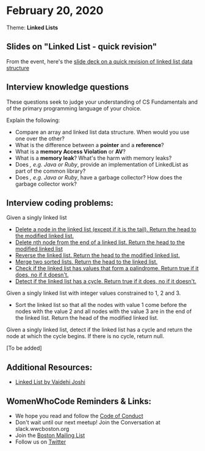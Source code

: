 # February 20, 2020
Theme: **Linked Lists**

## Slides on "Linked List - quick revision"
From the event, here's the [slide deck on a quick revision of linked list data structure](https://drive.google.com/file/d/1bEGgxFTixxhuEIvqfNrdpqxKhNGctKL-/view?usp=sharing)

## Interview knowledge questions
These questions seek to judge your understanding of CS Fundamentals and of the primary programming language of your choice.

Explain the following:
- Compare an array and linked list data structure. When would you use one over the other?
- What is the difference between a **pointer** and a **reference**?
- What is a **memory Access Violation** or **AV**?
- What is a **memory leak**? What's the harm with memory leaks?
- Does *<fill in your primary programming language of choice>, e.g. Java or Ruby*, provide an implementation of LinkedList as part of the common library?
- Does *<fill in your primary programming language of choice>, e.g. Java or Ruby*, have a garbage collector? How does the garbage collector work?

## Interview coding problems:
Given a singly linked list
- [Delete a node in the linked list (except if it is the tail). Return the head to the modified linked list.](https://github.com/WomenWhoCodeBoston/algorithms/tree/master/challenges/DeleteNodeInLinkedList)
- [Delete nth node from the end of a linked list. Return the head to the modified linked list](https://github.com/WomenWhoCodeBoston/algorithms/tree/master/challenges/RemoveNthFromEnd)
- [Reverse the linked list. Return the head to the modified linked list.](https://github.com/WomenWhoCodeBoston/algorithms/tree/master/challenges/ReverseLinkedList)
- [Merge two sorted lists. Return the head to the linked list.](https://github.com/WomenWhoCodeBoston/algorithms/tree/master/challenges/MergeSortedList)
- [Check if the linked list has values that form a palindrome. Return true if it does, no if it doesn't.](https://github.com/WomenWhoCodeBoston/algorithms/tree/master/challenges/PalindromeLinkedList)
- [Detect if the linked list has a cycle. Return true if it does, no if it doesn't.](https://github.com/WomenWhoCodeBoston/algorithms/tree/master/challenges/DetectCycle)

Given a singly linked list with integer values constrained to 1, 2 and 3. 
- Sort the linked list so that all the nodes with value 1 come before the nodes with the value 2 and all nodes with the value 3 are in the end of the linked list. Return the head of the modified linked list.

Given a singly linked list, detect if the linked list has a cycle and return the node at which the cycle begins. If there is no cycle, return null.

[To be added]

## Additional Resources:
- [Linked List by Vaidehi Joshi](https://medium.com/basecs/whats-a-linked-list-anyway-part-1-d8b7e6508b9d)

## WomenWhoCode Reminders & Links:
* We hope you read and follow the [Code of Conduct](https://www.womenwhocode.com/codeofconduct)
* Don't wait until our next meetup! Join the Conversation at slack.wwcboston.org
* Join the [Boston Mailing List](https://mailchi.mp/0405d78baf97/wwcodeboston)
* Follow us on [Twitter](https://twitter.com/wwcbos)
